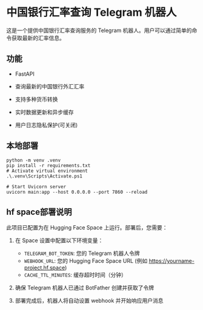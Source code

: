 # 中国银行汇率查询 Telegram 机器人

这是一个提供中国银行汇率查询服务的 Telegram 机器人。用户可以通过简单的命令获取最新的汇率信息。

## 功能

- FastAPI

- 查询最新的中国银行外汇汇率
- 支持多种货币转换
- 实时数据更新和异步缓存
- 用户日志隐私保护(可关闭)

## 本地部署

```
python -m venv .venv
pip install -r requirements.txt
# Activate virtual environment
.\.venv\Scripts\Activate.ps1

# Start Uvicorn server
uvicorn main:app --host 0.0.0.0 --port 7860 --reload
```

## hf space部署说明

此项目已配置为在 Hugging Face Space 上运行。部署后，您需要：

1. 在 Space 设置中配置以下环境变量：
   - `TELEGRAM_BOT_TOKEN`: 您的 Telegram 机器人令牌
   - `WEBHOOK_URL`: 您的 Hugging Face Space URL (例如 https://yourname-project.hf.space)
   - `CACHE_TTL_MINUTES`: 缓存超时时间（分钟）

2. 确保 Telegram 机器人已通过 BotFather 创建并获取了令牌

3. 部署完成后，机器人将自动设置 webhook 并开始响应用户消息
